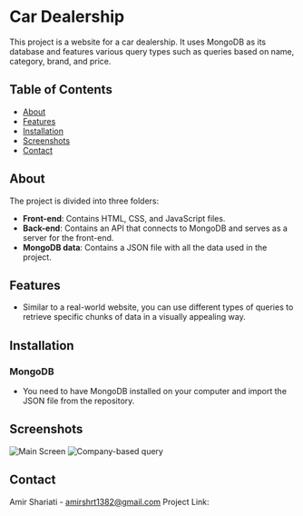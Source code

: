 # Car Dealership

This project is a website for a car dealership. It uses MongoDB as its database and features various query types such as queries based on name, category, brand, and price.

## Table of Contents

- [About](#about)
- [Features](#features)
- [Installation](#installation)
- [Screenshots](#screenshots)
- [Contact](#contact)

## About

The project is divided into three folders:
- **Front-end**: Contains HTML, CSS, and JavaScript files.
- **Back-end**: Contains an API that connects to MongoDB and serves as a server for the front-end.
- **MongoDB data**: Contains a JSON file with all the data used in the project.

## Features

- Similar to a real-world website, you can use different types of queries to retrieve specific chunks of data in a visually appealing way.

## Installation

### MongoDB
- You need to have MongoDB installed on your computer and import the JSON file from the repository.

## Screenshots

![Main Screen](https://github.com/AmirShariati/Car-Dealership-Project/assets/126683177/31a0bd62-e438-41e0-a996-18c58988c768)
![Company-based query](https://github.com/AmirShariati/Car-Dealership-Project/assets/126683177/259ae466-7d59-48eb-a636-7c9082816ccf)

## Contact
Amir Shariati - amirshrt1382@gmail.com
Project Link: 
